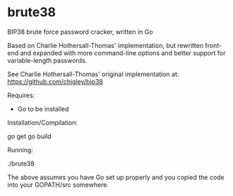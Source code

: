 brute38
=======

BIP38 brute force password cracker, written in Go

Based on Charlie Hothersall-Thomas' implementation, but rewritten front-end and expanded 
with more command-line options and better support for variable-length passwords. 

See Charlie Hothersall-Thomas' original implementation at: https://github.com/chigley/bip38

Requires:

- Go to be installed

Installation/Compilation:

  go get
  go build

Running:

  ./brute38

The above assumes you have Go set up properly and you copied the code into your GOPATH/src somewhere.
